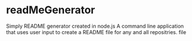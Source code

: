 # readMeGenerator
Simply README generator created in node.js  A command line application that uses user input to create a README file for any and all repositries. file 
